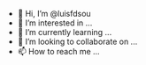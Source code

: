 - 👋 Hi, I’m @luisfdsou
- 👀 I’m interested in ...
- 🌱 I’m currently learning ...
- 💞️ I’m looking to collaborate on ...
- 📫 How to reach me ...

<!---
luisfdsou/luisfdsou is a ✨ special ✨ repository because its `README.md` (this file) appears on your GitHub profile.
You can click the Preview link to take a look at your changes.
--->
